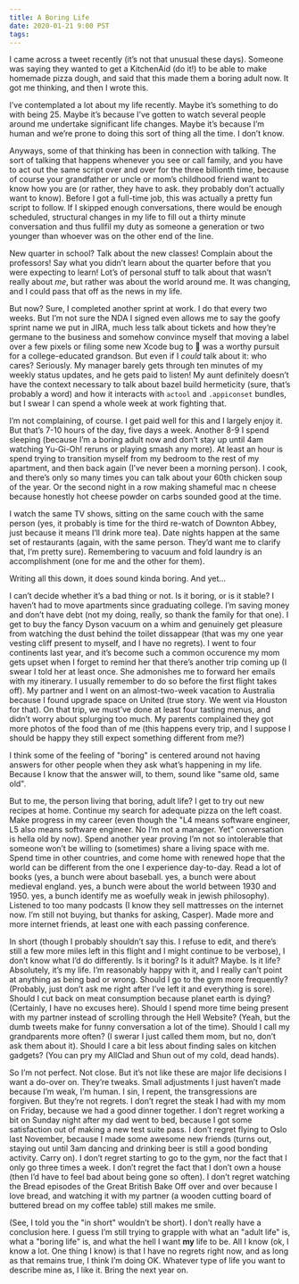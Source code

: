 ```yaml
---
title: A Boring Life
date: 2020-01-21 9:00 PST
tags:
---
```


I came across a tweet recently (it’s not that unusual these days). Someone was saying they wanted to get a KitchenAid (do it!) to be able to make homemade pizza dough, and said that this made them a boring adult now. It got me thinking, and then I wrote this.

I’ve contemplated a lot about my life recently. Maybe it’s something to do with being 25. Maybe it’s because I’ve gotten to watch several people around me undertake significant life changes. Maybe it’s because I’m human and we’re prone to doing this sort of thing all the time. I don’t know.

<!-- more -->

Anyways, some of that thinking has been in connection with talking. The sort of talking that happens whenever you see or call family, and you have to act out the same script over and over for the three billionth time, because of course your grandfather or uncle or mom’s childhood friend want to know how you are (or rather, they have to ask. they probably don’t actually want to know). Before I got a full-time job, this was actually a pretty fun script to follow. If I skipped enough conversations, there would be enough scheduled, structural changes in my life to fill out a thirty minute conversation and thus fullfil my duty as someone a generation or two younger than whoever was on the other end of the line.

New quarter in school? Talk about the new classes! Complain about the professors! Say what you didn’t learn about the quarter before that you were expecting to learn! Lot’s of personal stuff to talk about that wasn’t really about *me*, but rather was about the world around me. It was changing, and I could pass that off as the news in my life.

But now? Sure, I completed another sprint at work. I do that every two weeks. But I’m not sure the NDA I signed even allows me to say the goofy sprint name we put in JIRA, much less talk about tickets and how they’re germane to the business and somehow convince myself that moving a label over a few pixels or filing some new Xcode bug to  was a worthy pursuit for a college-educated grandson. But even if I _could_ talk about it: who cares? Seriously. My manager barely gets through ten minutes of my weekly status updates, and he gets paid to listen! My aunt definitely doesn’t have the context necessary to talk about bazel build hermeticity (sure, that’s probably a word) and how it interacts with `actool` and `.appiconset` bundles, but I swear I can spend a whole week at work fighting that.

I’m not complaining, of course. I get paid well for this and I largely enjoy it. But that’s 7-10 hours of the day, five days a week. Another  8-9 I spend sleeping (because I’m a boring adult now and don’t stay up until 4am watching Yu-Gi-Oh! reruns or playing smash any more). At least an hour is spend trying to transition myself from my bedroom to the rest of my apartment, and then back again (I’ve never been a morning person). I cook, and there’s only so many times you can talk about your 60th chicken soup of the year. Or the second night in a row making shameful mac n cheese because honestly hot cheese powder on carbs sounded good at the time.

I watch the same TV shows, sitting on the same couch with the same person (yes, it probably is time for the third re-watch of Downton Abbey, just because it means I’ll drink more tea). Date nights happen at the same set of restaurants (again, with the same person. They’d want me to clarify that, I’m pretty sure). Remembering to vacuum and fold laundry is an accomplishment (one for me and the other for them).

Writing all this down, it does sound kinda boring. And yet...

I can’t decide whether it’s a bad thing or not. Is it boring, or is it stable? I haven’t had to move apartments since graduating college. I’m saving money and don’t have debt (not my doing, really, so thank the family for that one). I get to buy the fancy Dyson vacuum on a whim and genuinely get pleasure from watching the dust behind the toilet dissappear (that was my one year vesting cliff present to myself, and I have no regrets). I went to four continents last year, and it’s become such a common occurence my mom gets upset when I forget to remind her that there’s another trip coming up (I swear I told her at least once. She admonishes me to forward her emails with my itinerary. I usually remember to do so before the first flight takes off). My partner and I went on an almost-two-week vacation to Australia because I found upgrade space on United (true story. We went via Houston for that). On that trip, we must’ve done at least four tasting menus, and didn’t worry about splurging too much. My parents complained they got more photos of the food than of me (this happens every trip, and I suppose I should be happy they still expect something different from me?) 

I think some of the feeling of "boring" is centered around not having answers for other people when they ask what’s happening in my life. Because I know that the answer will, to them, sound like "same old, same old".

But to me, the person living that boring, adult life? I get to try out new recipes at home. Continue my search for adequate pizza on the left coast. Make progress in my career (even though the "L4 means software engineer, L5 also means software engineer. No I’m not a manager. Yet" conversation is hella old by now). Spend another year proving I’m not so intolerable that someone won’t be willing to (sometimes) share a living space with me. Spend time in other countries, and come home with renewed hope that the world can be different from the one I experience day-to-day. Read a lot of books (yes, a bunch were about baseball. yes, a bunch were about medieval england. yes, a bunch were about the world between 1930 and 1950. yes, a bunch identify me as woefully weak in jewish philosophy). Listened to too many podcasts (I know they sell mattresses on the internet now. I’m still not buying, but thanks for asking, Casper). Made more and more internet friends, at least one with each passing conference.

In short (though I probably shouldn’t say this. I refuse to edit, and there’s still a few more miles left in this flight and I might continue to be verbose), I don’t know what I’d do differently. Is it boring? Is it adult? Maybe. Is it life? Absolutely, it’s my life. I’m reasonably happy with it, and I really can’t point at anything as being bad or wrong. Should I go to the gym more frequently? (Probably, just don’t ask me right after I’ve left it and everything is sore). Should I cut back on meat consumption because planet earth is dying? (Certainly, I have no excuses here). Should I spend more time being present with my partner instead of scrolling through the Hell Website? (Yeah, but the dumb tweets make for funny conversation a lot of the time). Should I call my grandparents more often? (I swerar I just called them mom, but no, don’t ask them about it). Should I care a bit less about finding sales on kitchen gadgets? (You can pry my AllClad and Shun out of my cold, dead hands).

So I’m not perfect. Not close. But it’s not like these are major life decisions I want a do-over on. They’re tweaks. Small adjustments I just haven’t made because I’m weak, I’m human. I sin, I repent, the transgressions are forgiven. But they’re not regrets. I don’t regret the steak I had with my mom on Friday, because we had a good dinner together. I don’t regret working a bit on Sunday night after my dad went to bed, because I got some satisfaction out of making a new test suite pass. I don’t regret flying to Oslo last November, because I made some awesome new friends (turns out, staying out until 3am dancing and drinking beer is still a good bonding activity. Carry on). I don’t regret starting to go to the gym, nor the fact that I only go three times a week. I don’t regret the fact that I don’t own a house (then I’d have to feel bad about being gone so often). I don’t regret watching the Bread episodes of the Great British Bake Off over and over because I love bread, and watching it with my partner (a wooden cutting board of buttered bread on my coffee table) still makes me smile.

(See, I told you the "in short" wouldn’t be short). I don’t really have a conclusion here. I guess I’m still trying to grapple with what an "adult life" is, what a "boring life" is, and what the hell I want **my** life to be. All I know (ok, I know a lot. One thing I know) is that I have no regrets right now, and as long as that remains true, I think I’m doing OK. Whatever type of life you want to describe mine as, I like it. Bring the next year on.